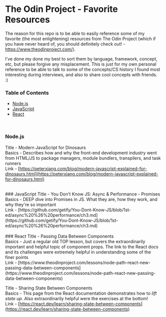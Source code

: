 # The Odin Project - Favorite Resources
The reason for this repo is to be able to easily reference some of my favorite (the most enlightening) resources from The Odin Project (which if you have never heard of, you should definitely check out! - https://www.theodinproject.com/).

I've done my done my best to sort them by language, framework, concept, etc, but please forgive any misplacement. This is just for my own personal reference to be able to talk to some of the concepts/CS history I found most interesting during interviews, and also to share cool concepts with friends. :)

### Table of Contents
- [Node.js](#nodejs)
- [JavaScript](#javascript)
- [React](#react)
<br>

### Node.js
Title - Modern JavaScript for Dinosaurs<br>
Basics - Describes how and why the front-end development industry went from HTML/JS to package managers, module bundlers, transpilers, and task runners<br>
Link - [https://peterxjang.com/blog/modern-javascript-explained-for-dinosaurs.html](https://peterxjang.com/blog/modern-javascript-explained-for-dinosaurs.html)<br>

<br>
### JavaScript
Title - You Don't Know JS: Async & Performance - Promises<br>
Basics - DEEP dive into Promises in JS. What they are, how they work, and why they're so important<br>
Link - [https://github.com/getify/You-Dont-Know-JS/blob/1st-ed/async%20%26%20performance/ch3.md](https://github.com/getify/You-Dont-Know-JS/blob/1st-ed/async%20%26%20performance/ch3.md)<br>

<br>
### React
Title - Passing Data Between Components<br>
Basics - Just a regular old TOP lesson, but covers the extraordinarily important and helpful topic of component props. The link to the React docs and its challenges were extremely helpful in understanding some of the finer points<br>
Link - [https://www.theodinproject.com/lessons/node-path-react-new-passing-data-between-components](https://www.theodinproject.com/lessons/node-path-react-new-passing-data-between-components)<br>

Title - Sharing State Between Components<br>
Basics - This page from the React documentation demonstrates how to <em>lift state up</em>. Also extraordinarily helpful were the exercises at the bottom!<br>
Link - [https://react.dev/learn/sharing-state-between-components](https://react.dev/learn/sharing-state-between-components)
<br>
